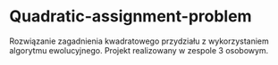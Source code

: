 # Quadratic-assignment-problem
Rozwiązanie zagadnienia kwadratowego przydziału z wykorzystaniem algorytmu ewolucyjnego.
Projekt realizowany w zespole 3 osobowym.
